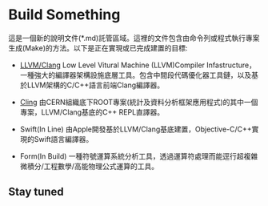 # Build Something
這是一個新的說明文件(*.md)託管區域。這裡的文件包含由命令列或程式執行專案生成(Make)的方法。以下是正在實現或已完成建置的目標:

 - [LLVM/Clang](./LLVM.md)
Low Level Vitural Machine (LLVM)Compiler Infastructure，一種強大的編譯器架構設施底層工具。包含中間段代碼優化器工具鏈，以及基於LLVM架構的C/C++語言前端Clang編譯器。

 - [Cling](./Cling.md)
由CERN組織底下ROOT專案(統計及資料分析框架應用程式)的其中一個專案，LLVM/Clang基底的C++ REPL直譯器。

 - Swift(In Line)
由Apple開發基於LLVM/Clang基底建置，Objective-C/C++實現的Swift語言編譯器。

 - Form(In Build)
一種符號運算系統分析工具，透過運算符處理而能逕行超複雜微積分/工程數學/高能物理公式運算的工具。
## Stay tuned